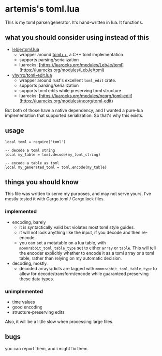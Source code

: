 # artemis's toml.lua

This is my toml parser/generator. It's hand-written in lua. It functions.


## what you should consider using instead of this

- [lebje/toml.lua](https://github.com/LebJe/toml.lua)
    - wrapper around [toml++](https://github.com/marzer/tomlplusplus/), a C++
      toml implementation
    - supports parsing/serialization
    - luarocks: [https://luarocks.org/modules/LebJe/toml](https://luarocks.org/modules/LebJe/toml)
- [vhyrro/toml-edit.lua](https://github.com/vhyrro/toml-edit.lua)
    - wrapper around rust's excellent `toml_edit` crate.
    - supports parsing/serialization
    - supports toml edits while preserving toml structure
    - luarocks: [https://luarocks.org/modules/neorg/toml-edit](https://luarocks.org/modules/neorg/toml-edit)

But both of those have a native dependency, and I wanted a pure-lua
implementation that supported serialization. So that's why this exists.


## usage

```
local toml = require('toml')

-- decode a toml string
local my_table = toml.decode(my_toml_string)

-- encode a table as toml
local my_generated_toml = toml.encode(my_table)
```


## things you should know

This file was written to serve my purposes, and may not serve yours. I've
mostly tested it with Cargo.toml / Cargo.lock files.


### implemented

- encoding, barely
  - it is syntactically valid but violates most toml style guides.
  - it will not look anything like the input, if you decode and then re-encode.
  - you can set a metatable on a lua table, with `moonrabbit_toml_table_type`
    set to either `array` or `table`. This will tell the encoder explicitly
    whether to encode it as a toml array or a toml table, rather than relying
    on my automatic decision.
- decoding, mostly.
  - decoded arrays/dicts are tagged with `moonrabbit_toml_table_type` to allow
    for decode/transform/encode while guaranteed preserving these data types.


### unimplemented

- time values
- good encoding
- structure-preserving edits

Also, it will be a little slow when processing large files.


## bugs

you can report them, and i might fix them.